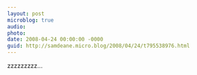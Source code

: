 ```yaml
---
layout: post
microblog: true
audio: 
photo: 
date: 2008-04-24 00:00:00 -0000
guid: http://samdeane.micro.blog/2008/04/24/t795538976.html
---
```

zzzzzzzzz...
